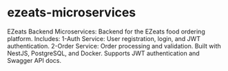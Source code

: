 # ezeats-microservices
EZeats Backend Microservices: Backend for the EZeats food ordering platform. Includes:  1-Auth Service: User registration, login, and JWT authentication.  2-Order Service: Order processing and validation. Built with NestJS, PostgreSQL, and Docker. Supports JWT authentication and Swagger API docs.
